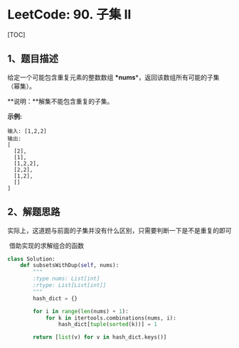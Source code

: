 # LeetCode: 90. 子集 II

[TOC]



## 1、题目描述



给定一个可能包含重复元素的整数数组 **\*nums***，返回该数组所有可能的子集（幂集）。

**说明：**解集不能包含重复的子集。

**示例:**

```
输入: [1,2,2]
输出:
[
  [2],
  [1],
  [1,2,2],
  [2,2],
  [1,2],
  []
]
```



## 2、解题思路

​	实际上，这道题与前面的子集并没有什么区别，只需要判断一下是不是重复的即可

​	借助实现的求解组合的函数

```python
class Solution:
    def subsetsWithDup(self, nums):
        """
        :type nums: List[int]
        :rtype: List[List[int]]
        """
        hash_dict = {}

        for i in range(len(nums) + 1):
            for k in itertools.combinations(nums, i):
                hash_dict[tuple(sorted(k))] = 1

        return [list(v) for v in hash_dict.keys()]
        
```

